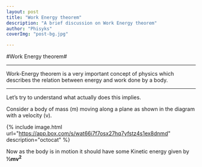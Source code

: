```yaml
---
layout: post
title: "Work Energy theorem"
description: "A brief discussion on Work Energy theorem"
author: "Phisyks"
coverImg: "post-bg.jpg"

---
```


#Work Energy theorem#

***
Work-Energy theorem is a very important concept of physics which describes the relation between energy and work done by a body.
***

Let’s try to understand what actually does this implies.

Consider a body of mass (m) moving along a plane as shown in the diagram with a velocity (v).


{% include image.html url="https://app.box.com/s/wat66i7f7osx27hq7yfstz4s1ex8dnmd" description="octocat" %} 

Now as the body is in motion it should have some Kinetic energy given by **½mv<sup>2</sup>**
